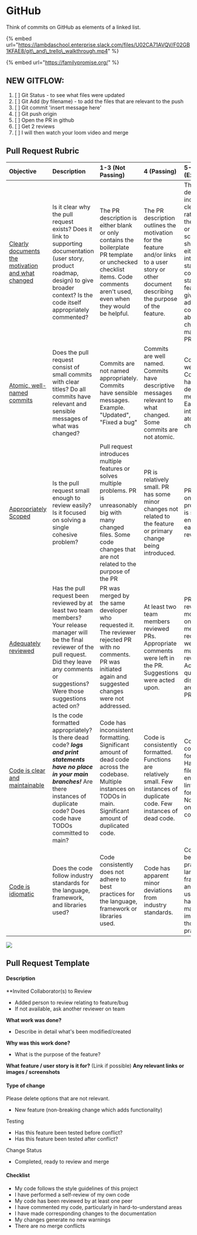 # GitHub

Think of commits on GitHub as elements of a linked list. 

{% embed url="https://lambdaschool.enterprise.slack.com/files/U02CA71AVQV/F02GB1KFAE8/git\_and\_trello\_walkthrough.mp4" %}







{% embed url="https://familypromise.org/" %}

## NEW GITFLOW:

1. [ ] Git Status - to see what files were updated
2. [ ] Git Add \(by filename\) - to add the files that are relevant to the push
3. [ ] Git commit 'insert message here'
4. [ ] Git push origin 
5. [ ] Open the PR in github
6. [ ] Get 2 reviews
7. [ ] I will then watch your loom video and merge

## Pull Request Rubric

| Objective | Description | 1-3 \(Not Passing\) | 4 \(Passing\) | 5-7 \(Exceptional\) |
| :--- | :--- | :--- | :--- | :--- |
| [Clearly documents the motivation and what changed](https://www.notion.so/Clearly-documents-the-motivation-and-what-changed-0c7f5d04d7f9401e8e861ce93312d503) | Is it clear why the pull request exists? Does it link to supporting documentation \(user story, product roadmap, design\) to give broader context? Is the code itself appropriately commented? | The PR description is either blank or only contains the boilerplate PR template or unchecked checklist items. Code comments aren't used, even when they would be helpful. | The PR description outlines the motivation for the feature and/or links to a user story or other document describing the purpose of the feature. | The PR description includes a clear rationale for the feature, or a screenshot showing either the intended state or completed state of the feature, and gives additional context about changes made in the PR. |
| [Atomic, well-named commits](https://www.notion.so/Atomic-well-named-commits-67085273f3b945beb14af73e51c61522) | Does the pull request consist of small commits with clear titles? Do all commits have relevant and sensible messages of what was changed? | Commits are not named appropriately. Commits have sensible messages. Example. "Updated", "Fixed a bug" | Commits are well named. Commits have descriptive messages relevant to what changed. Some commits are not atomic. | Commits are well named. Commits have descriptive messages. Each commit introduces atomic changes. |
| [Appropriately Scoped](https://www.notion.so/Appropriately-Scoped-3b6f396ee76d4075b0b66c702624f05e) | Is the pull request small enough to review easily? Is it focused on solving a single cohesive problem? | Pull request introduces multiple features or solves multiple problems. PR is unreasonably big with many changed files. Some code changes that are not related to the purpose of the PR | PR is relatively small. PR has some minor changes not related to the feature or primary change being introduced. | PR is focused on a single problem. PR is small enough and easy to review. |
| [Adequately reviewed](https://www.notion.so/Adequately-reviewed-44cf640022d94c35a23589263a943d76) | Has the pull request been reviewed by at least two team members? Your release manager will be the final reviewer of the pull request. Did they leave any comments or suggestions? Were those suggestions acted on? | PR was merged by the same developer who requested it. The reviewer rejected PR with no comments. PR was initiated again and suggested changes were not addressed. | At least two team members reviewed PRs. Appropriate comments were left in the PR. Suggestions were acted upon. | PRs were reviewed by more than one team member. PR requests were sent to multiple reviewers. Active high-quality discussions are evident in PRs. |
| [Code is clear and maintainable](https://www.notion.so/Code-is-clear-and-maintainable-de9ef74e969b47f5bab234f5a346c407) | Is the code formatted appropriately? Is there dead code? _**logs and print statements have no place in your main branches!**_ Are there instances of duplicate code? Does code have TODOs committed to main? | Code has inconsistent formatting. Significant amount of dead code across the codebase. Multiple instances on TODOs in main. Significant amount of duplicated code. | Code is consistently formatted. Functions are relatively small. Few instances of duplicate code. Few instances of dead code. | Code is consistently formatted. Has config files to enforce linting and formatting. No instance on duplicate code. |
| [Code is idiomatic](https://www.notion.so/Code-is-idiomatic-c8d7786458b9430d9b6bad50cd904c9c) | Does the code follow industry standards for the language, framework, and libraries used? | Code consistently does not adhere to best practices for the language, framework or libraries used. | Code has apparent minor deviations from industry standards. | Code follows best practices of language, framework and libraries use. Effort has been made to improve on those practices. |

![](https://i.imgur.com/GkA8KdP.png)





## Pull Request Template

#### Description

\*\*Invited Collaborator\(s\) to Review

* Added person to review relating to feature/bug
* If not available, ask another reviewer on team

**What work was done?**

* Describe in detail what's been modified/created

**Why was this work done?**

* What is the purpose of the feature?

**What feature / user story is it for?** \(Link if possible\) **Any relevant links or images / screenshots**

#### Type of change

Please delete options that are not relevant.

* New feature \(non-breaking change which adds functionality\)

Testing

* Has this feature been tested before conflict?
* Has this feature been tested after conflict?

Change Status

* Completed, ready to review and merge

#### Checklist

* My code follows the style guidelines of this project
* I have performed a self-review of my own code
* My code has been reviewed by at least one peer
* I have commented my code, particularly in hard-to-understand areas
* I have made corresponding changes to the documentation
* My changes generate no new warnings
* There are no merge conflicts

